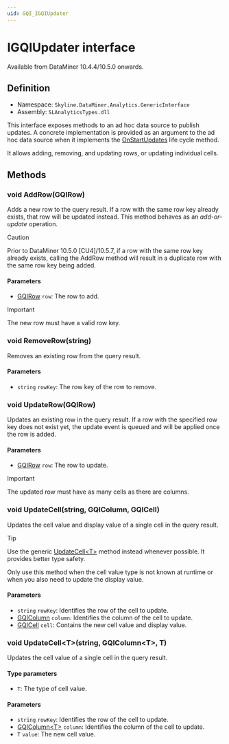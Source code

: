 ```yaml
---
uid: GQI_IGQIUpdater
---
```


# IGQIUpdater interface

Available from DataMiner 10.4.4/10.5.0 onwards<!-- RN 38643 -->.

## Definition

- Namespace: `Skyline.DataMiner.Analytics.GenericInterface`
- Assembly: `SLAnalyticsTypes.dll`

This interface exposes methods to an ad hoc data source to publish updates. A concrete implementation is provided as an argument to the ad hoc data source when it implements the [OnStartUpdates](xref:GQI_IGQIUpdateable#void-onstartupdatesigqiupdater) life cycle method.

It allows adding, removing, and updating rows, or updating individual cells.

## Methods

### void AddRow(GQIRow)

Adds a new row to the query result. If a row with the same row key already exists, that row will be updated instead. This method behaves as an *add-or-update* operation.

> [!CAUTION]
> Prior to DataMiner 10.5.0 [CU4]/10.5.7, if a row with the same row key already exists, calling the AddRow method will result in a duplicate row with the same row key being added.

#### Parameters

- [GQIRow](xref:GQI_GQIRow) `row`: The row to add.

> [!IMPORTANT]
> The new row must have a valid row key.

### void RemoveRow(string)

Removes an existing row from the query result.

#### Parameters

- `string` `rowKey`: The row key of the row to remove.

### void UpdateRow(GQIRow)

Updates an existing row in the query result. If a row with the specified row key does not exist yet, the update event is queued and will be applied once the row is added.

#### Parameters

- [GQIRow](xref:GQI_GQIRow) `row`: The row to update.

> [!IMPORTANT]
> The updated row must have as many cells as there are columns.

### void UpdateCell(string, GQIColumn, GQICell)

Updates the cell value and display value of a single cell in the query result.

> [!TIP]
> Use the generic [UpdateCell\<T\>](#void-updatecelltstring-gqicolumnt-t) method instead whenever possible. It provides better type safety.
>
> Only use this method when the cell value type is not known at runtime or when you also need to update the display value.

#### Parameters

- `string` `rowKey`: Identifies the row of the cell to update.
- [GQIColumn](xref:GQI_GQIColumn) `column`: Identifies the column of the cell to update.
- [GQICell](xref:GQI_GQICell) `cell`: Contains the new cell value and display value.

### void UpdateCell\<T\>(string, GQIColumn\<T\>, T)

Updates the cell value of a single cell in the query result.

#### Type parameters

- `T`: The type of cell value.

#### Parameters

- `string` `rowKey`: Identifies the row of the cell to update.
- [GQIColumn\<T\>](xref:GQI_GQIColumn) `column`: Identifies the column of the cell to update.
- `T` `value`: The new cell value.
